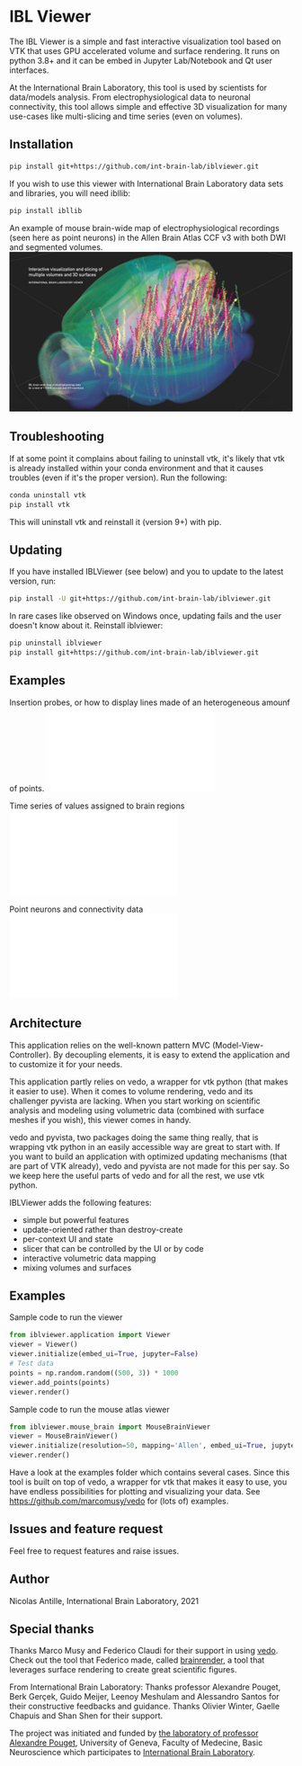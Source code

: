 # IBL Viewer
The IBL Viewer is a simple and fast interactive visualization tool based on VTK that uses GPU accelerated volume and surface rendering. It runs on python 3.8+ and it can be embed in Jupyter Lab/Notebook and Qt user interfaces.

At the International Brain Laboratory, this tool is used by scientists for data/models analysis. From electrophysiological data to neuronal connectivity, this tool allows simple and effective 3D visualization for many use-cases like multi-slicing and time series (even on volumes).

## Installation
```bash
pip install git+https://github.com/int-brain-lab/iblviewer.git
```

If you wish to use this viewer with International Brain Laboratory data sets and libraries, you will need ibllib:
```bash
pip install ibllib
```

An example of mouse brain-wide map of electrophysiological recordings (seen here as point neurons) in the Allen Brain Atlas CCF v3 with both DWI and segmented volumes.
![Viewer demo](preview/iblviewer_v2_demo_brain_wide_map_1.jpg?raw=true)

## Troubleshooting
If at some point it complains about failing to uninstall vtk, it's likely that vtk is already installed within your conda environment and that it causes troubles (even if it's the proper version).
Run the following:
```bash
conda uninstall vtk
pip install vtk
```
This will uninstall vtk and reinstall it (version 9+) with pip.

## Updating
If you have installed IBLViewer (see below) and you to update to the latest version, run:
```bash
pip install -U git+https://github.com/int-brain-lab/iblviewer.git
```

In rare cases like observed on Windows once, updating fails and the user doesn't know about it. Reinstall iblviewer:
```bash
pip uninstall iblviewer
pip install git+https://github.com/int-brain-lab/iblviewer.git
```

## Examples
Insertion probes, or how to display lines made of an heterogeneous amounf of points.
![Demo 1](examples/neuroscience/ibl_brain_wide_map.py)

Time series of values assigned to brain regions
![Demo 2](examples/neuroscience/ibl_brain_wide_map.py)

Point neurons and connectivity data
![Demo 3](examples/neuroscience/point_neurons.py)

## Architecture
This application relies on the well-known pattern MVC (Model-View-Controller).
By decoupling elements, it is easy to extend the application and to customize it for your needs.

This application partly relies on vedo, a wrapper for vtk python (that makes it easier to use). When it comes to volume rendering, vedo and its challenger pyvista are lacking. When you start working on scientific analysis and modeling using volumetric data (combined with surface meshes if you wish), this viewer comes in handy.

vedo and pyvista, two packages doing the same thing really, that is wrapping vtk python in an easily accessible way are great to start with. If you want to build an application with optimized updating mechanisms (that are part of VTK already), vedo and pyvista are not made for this per say. So we keep here the useful parts of vedo and for all the rest, we use vtk python.

IBLViewer adds the following features:
- simple but powerful features
- update-oriented rather than destroy-create
- per-context UI and state
- slicer that can be controlled by the UI or by code
- interactive volumetric data mapping
- mixing volumes and surfaces

## Examples 

Sample code to run the viewer
```python
from iblviewer.application import Viewer
viewer = Viewer()
viewer.initialize(embed_ui=True, jupyter=False)
# Test data
points = np.random.random((500, 3)) * 1000
viewer.add_points(points)
viewer.render()
```

Sample code to run the mouse atlas viewer
```python
from iblviewer.mouse_brain import MouseBrainViewer
viewer = MouseBrainViewer()
viewer.initialize(resolution=50, mapping='Allen', embed_ui=True, jupyter=False)
viewer.render()
```

Have a look at the examples folder which contains several cases. Since this tool is built on top of vedo, a wrapper for vtk that makes it easy to use, you have endless possibilities for plotting and visualizing your data. See https://github.com/marcomusy/vedo for (lots of) examples.

## Issues and feature request
Feel free to request features and raise issues.

## Author
Nicolas Antille, International Brain Laboratory, 2021

## Special thanks
Thanks Marco Musy and Federico Claudi for their support in using [vedo](https://github.com/marcomusy/vedo). Check out the tool that Federico made, called [brainrender](https://github.com/brainglobe/brainrender), a tool that leverages surface rendering to create great scientific figures. 

From International Brain Laboratory:
Thanks professor Alexandre Pouget, Berk Gerçek, Guido Meijer, Leenoy Meshulam and Alessandro Santos for their constructive feedbacks and guidance. Thanks Olivier Winter, Gaelle Chapuis and Shan Shen for their support.

The project was initiated and funded by [the laboratory of professor Alexandre Pouget](https://www.unige.ch/medecine/neuf/en/research/grecherche/alexandre-pouget), University of Geneva, Faculty of Medecine, Basic Neuroscience which participates to [International Brain Laboratory](https://www.internationalbrainlab.com).
